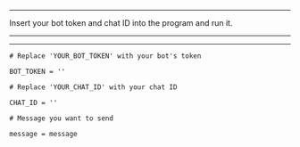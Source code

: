 
***************************
Insert your bot token and chat ID into the program and run it.
***************************
***************************
    
    # Replace 'YOUR_BOT_TOKEN' with your bot's token
    
    BOT_TOKEN = ''
    
    # Replace 'YOUR_CHAT_ID' with your chat ID
    
    CHAT_ID = ''
    
    # Message you want to send
    
    message = message
